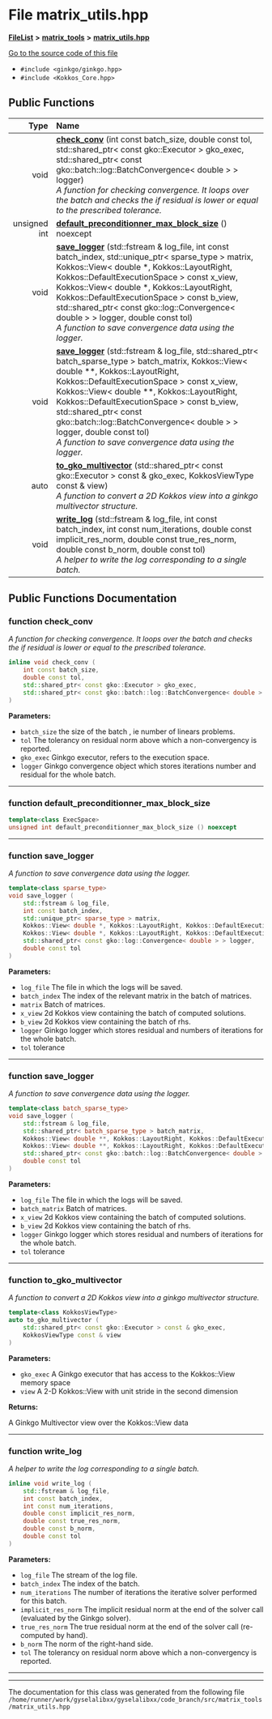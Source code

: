 

# File matrix\_utils.hpp



[**FileList**](files.md) **>** [**matrix\_tools**](dir_8cedd1260cc2f2819c8df2fc66ad98b5.md) **>** [**matrix\_utils.hpp**](matrix__utils_8hpp.md)

[Go to the source code of this file](matrix__utils_8hpp_source.md)



* `#include <ginkgo/ginkgo.hpp>`
* `#include <Kokkos_Core.hpp>`





































## Public Functions

| Type | Name |
| ---: | :--- |
|  void | [**check\_conv**](#function-check_conv) (int const batch\_size, double const tol, std::shared\_ptr&lt; const gko::Executor &gt; gko\_exec, std::shared\_ptr&lt; const gko::batch::log::BatchConvergence&lt; double &gt; &gt; logger) <br>_A function for checking convergence. It loops over the batch and checks the if residual is lower or equal to the prescribed tolerance._  |
|  unsigned int | [**default\_preconditionner\_max\_block\_size**](#function-default_preconditionner_max_block_size) () noexcept<br> |
|  void | [**save\_logger**](#function-save_logger) (std::fstream & log\_file, int const batch\_index, std::unique\_ptr&lt; sparse\_type &gt; matrix, Kokkos::View&lt; double \*, Kokkos::LayoutRight, Kokkos::DefaultExecutionSpace &gt; const x\_view, Kokkos::View&lt; double \*, Kokkos::LayoutRight, Kokkos::DefaultExecutionSpace &gt; const b\_view, std::shared\_ptr&lt; const gko::log::Convergence&lt; double &gt; &gt; logger, double const tol) <br>_A function to save convergence data using the logger._  |
|  void | [**save\_logger**](#function-save_logger) (std::fstream & log\_file, std::shared\_ptr&lt; batch\_sparse\_type &gt; batch\_matrix, Kokkos::View&lt; double \*\*, Kokkos::LayoutRight, Kokkos::DefaultExecutionSpace &gt; const x\_view, Kokkos::View&lt; double \*\*, Kokkos::LayoutRight, Kokkos::DefaultExecutionSpace &gt; const b\_view, std::shared\_ptr&lt; const gko::batch::log::BatchConvergence&lt; double &gt; &gt; logger, double const tol) <br>_A function to save convergence data using the logger._  |
|  auto | [**to\_gko\_multivector**](#function-to_gko_multivector) (std::shared\_ptr&lt; const gko::Executor &gt; const & gko\_exec, KokkosViewType const & view) <br>_A function to convert a 2D Kokkos view into a ginkgo multivector structure._  |
|  void | [**write\_log**](#function-write_log) (std::fstream & log\_file, int const batch\_index, int const num\_iterations, double const implicit\_res\_norm, double const true\_res\_norm, double const b\_norm, double const tol) <br>_A helper to write the log corresponding to a single batch._  |




























## Public Functions Documentation




### function check\_conv 

_A function for checking convergence. It loops over the batch and checks the if residual is lower or equal to the prescribed tolerance._ 
```C++
inline void check_conv (
    int const batch_size,
    double const tol,
    std::shared_ptr< const gko::Executor > gko_exec,
    std::shared_ptr< const gko::batch::log::BatchConvergence< double > > logger
) 
```





**Parameters:**


* `batch_size` the size of the batch , ie number of linears problems. 
* `tol` The tolerancy on residual norm above which a non-convergency is reported. 
* `gko_exec` Ginkgo executor, refers to the execution space. 
* `logger` Ginkgo convergence object which stores iterations number and residual for the whole batch. 




        

<hr>



### function default\_preconditionner\_max\_block\_size 

```C++
template<class ExecSpace>
unsigned int default_preconditionner_max_block_size () noexcept
```




<hr>



### function save\_logger 

_A function to save convergence data using the logger._ 
```C++
template<class sparse_type>
void save_logger (
    std::fstream & log_file,
    int const batch_index,
    std::unique_ptr< sparse_type > matrix,
    Kokkos::View< double *, Kokkos::LayoutRight, Kokkos::DefaultExecutionSpace > const x_view,
    Kokkos::View< double *, Kokkos::LayoutRight, Kokkos::DefaultExecutionSpace > const b_view,
    std::shared_ptr< const gko::log::Convergence< double > > logger,
    double const tol
) 
```





**Parameters:**


* `log_file` The file in which the logs will be saved. 
* `batch_index` The index of the relevant matrix in the batch of matrices. 
* `matrix` Batch of matrices. 
* `x_view` 2d Kokkos view containing the batch of computed solutions. 
* `b_view` 2d Kokkos view containing the batch of rhs. 
* `logger` Ginkgo logger which stores residual and numbers of iterations for the whole batch. 
* `tol` tolerance 




        

<hr>



### function save\_logger 

_A function to save convergence data using the logger._ 
```C++
template<class batch_sparse_type>
void save_logger (
    std::fstream & log_file,
    std::shared_ptr< batch_sparse_type > batch_matrix,
    Kokkos::View< double **, Kokkos::LayoutRight, Kokkos::DefaultExecutionSpace > const x_view,
    Kokkos::View< double **, Kokkos::LayoutRight, Kokkos::DefaultExecutionSpace > const b_view,
    std::shared_ptr< const gko::batch::log::BatchConvergence< double > > logger,
    double const tol
) 
```





**Parameters:**


* `log_file` The file in which the logs will be saved. 
* `batch_matrix` Batch of matrices. 
* `x_view` 2d Kokkos view containing the batch of computed solutions. 
* `b_view` 2d Kokkos view containing the batch of rhs. 
* `logger` Ginkgo logger which stores residual and numbers of iterations for the whole batch. 
* `tol` tolerance 




        

<hr>



### function to\_gko\_multivector 

_A function to convert a 2D Kokkos view into a ginkgo multivector structure._ 
```C++
template<class KokkosViewType>
auto to_gko_multivector (
    std::shared_ptr< const gko::Executor > const & gko_exec,
    KokkosViewType const & view
) 
```





**Parameters:**


* `gko_exec` A Ginkgo executor that has access to the Kokkos::View memory space 
* `view` A 2-D Kokkos::View with unit stride in the second dimension 



**Returns:**

A Ginkgo Multivector view over the Kokkos::View data 





        

<hr>



### function write\_log 

_A helper to write the log corresponding to a single batch._ 
```C++
inline void write_log (
    std::fstream & log_file,
    int const batch_index,
    int const num_iterations,
    double const implicit_res_norm,
    double const true_res_norm,
    double const b_norm,
    double const tol
) 
```





**Parameters:**


* `log_file` The stream of the log file. 
* `batch_index` The index of the batch. 
* `num_iterations` The number of iterations the iterative solver performed for this batch. 
* `implicit_res_norm` The implicit residual norm at the end of the solver call (evaluated by the Ginkgo solver). 
* `true_res_norm` The true residual norm at the end of the solver call (re-computed by hand). 
* `b_norm` The norm of the right-hand side. 
* `tol` The tolerancy on residual norm above which a non-convergency is reported. 




        

<hr>

------------------------------
The documentation for this class was generated from the following file `/home/runner/work/gyselalibxx/gyselalibxx/code_branch/src/matrix_tools/matrix_utils.hpp`

